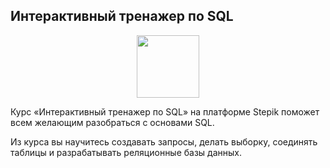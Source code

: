 ## Интерактивный тренажер по SQL

<div id="header" align="center">
  <img src="https://stepik.org/media/cache/images/courses/63054/cover_foIuz1t/6bc976a3abd69e9e3e5163a5973a8ccf.jpg" width="100"/>
</div>

Курс «Интерактивный тренажер по SQL» на платформе Stepik поможет всем желающим разобраться с основами SQL.

Из курса вы научитесь создавать запросы, делать выборку, соединять таблицы и разрабатывать реляционные базы данных.
